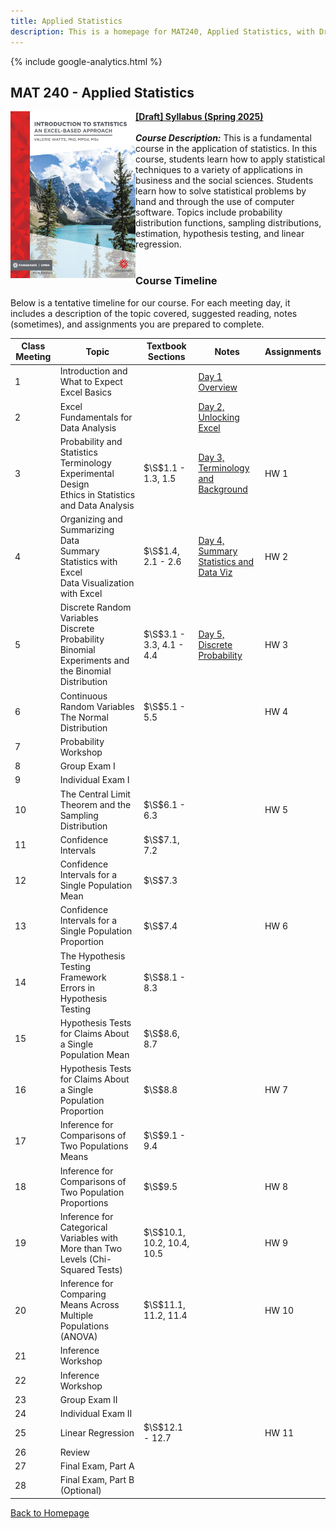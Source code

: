 ```yaml
---
title: Applied Statistics
description: This is a homepage for MAT240, Applied Statistics, with Dr. Gilbert at Southern New Hampshire University. This course covers an introduction to data, exploratory data analyses and data visualization, one- and two-sample inference via confidence intervals and hypothesis testing for both proportions and means, chi-squared tests for goodness of fit and independence, ANOVA for comparisons of multiple group means, and introduces linear regression. The course also provides an introduction to Excel, the use of which is embedded throughout the semester.
---
```


{% include google-analytics.html %}

## MAT 240 - Applied Statistics

<script> MathJax = { tex: { inlineMath: [['$', '$'], ['\\(', '\\)']] }, svg: { fontCache: 'global' } }; </script> <script type="text/javascript" id="MathJax-script" async src="https://cdn.jsdelivr.net/npm/mathjax@3/es5/tex-svg.js"> </script>

<a href="https://ecampusontario.pressbooks.pub/introstats/"><img src="/SiteFiles/StatsWithExcelCover.png" align="left" width=200></a>[**[Draft] Syllabus (Spring 2025)**](https://drive.google.com/file/d/11iC83hA0J3ahy8azDdn7l0UKvjNDwiTP/view?usp=sharing)<br/>
<br/>
***Course Description:*** This is a fundamental course in the application of statistics.  In this course, students learn how to apply statistical techniques to a variety of applications in business and the social sciences.  Students learn how to solve statistical problems by hand and through the use of computer software.  Topics include probability distribution functions, sampling distributions, estimation, hypothesis testing, and linear regression.
<br/>
<br/>

### Course Timeline

Below is a tentative timeline for our course. For each meeting day, it includes a description of the topic covered, suggested reading, notes (sometimes), and assignments you are prepared to complete.

| Class Meeting | Topic | Textbook Sections | Notes | Assignments |
|---------------|--------------|--------------|-----------|-------------|
| 1 | Introduction and What to Expect<br/> Excel Basics |  | [Day 1 Overview](https://docs.google.com/presentation/d/11L82gdD-nUlJQS5BvyNZWgQ96SpS02RX/edit?usp=sharing&ouid=105915137780027700641&rtpof=true&sd=true) |  |
| 2 | Excel Fundamentals for Data Analysis |  | [Day 2, Unlocking Excel](https://docs.google.com/presentation/d/11MZQqfG2AElsBaBRSJtW0QUGfayo0KWq/edit?usp=sharing&ouid=105915137780027700641&rtpof=true&sd=true) |  |
| 3 | Probability and Statistics Terminology<br/> Experimental Design<br/> Ethics in Statistics and Data Analysis | $\S$1.1 - 1.3, 1.5 | [Day 3, Terminology and Background](https://docs.google.com/presentation/d/11xBXW49UZ_ewOWr_d-NOPSrXtQRfgFd-/edit?usp=sharing&ouid=105915137780027700641&rtpof=true&sd=true) | HW 1 |
| 4 | Organizing and Summarizing Data<br/> Summary Statistics with Excel<br/> Data Visualization with Excel | $\S$1.4, 2.1 - 2.6 | [Day 4, Summary Statistics and Data Viz](https://docs.google.com/presentation/d/11zzXUc3NQZTQDa22q-5IxhX2Ju3Az_yn/edit?usp=sharing&ouid=105915137780027700641&rtpof=true&sd=true) | HW 2 |
| 5 | Discrete Random Variables<br/> Discrete Probability<br/> Binomial Experiments and the Binomial Distribution | $\S$3.1 - 3.3, 4.1 - 4.4 | [Day 5, Discrete Probability](https://docs.google.com/presentation/d/127cX6V_UayfambCTneywDZ8PpVbjOPRu/edit?usp=sharing&ouid=105915137780027700641&rtpof=true&sd=true) | HW 3 |
| 6 | Continuous Random Variables<br/> The Normal Distribution | $\S$5.1 - 5.5 |  | HW 4 |
| 7 | Probability Workshop |  |  |  |
| 8 | Group Exam I |  |  |  |
| 9 | Individual Exam I |  |  |  |
| 10 | The Central Limit Theorem and the Sampling Distribution | $\S$6.1 - 6.3 |  | HW 5 |
| 11 | Confidence Intervals | $\S$7.1, 7.2 |  |  |
| 12 | Confidence Intervals for a Single Population Mean | $\S$7.3 |  |  |
| 13 | Confidence Intervals for a Single Population Proportion | $\S$7.4 |  | HW 6 |
| 14 | The Hypothesis Testing Framework<br/> Errors in Hypothesis Testing | $\S$8.1 - 8.3 |  |  |
| 15 | Hypothesis Tests for Claims About a Single Population Mean | $\S$8.6, 8.7 |  |  |
| 16 | Hypothesis Tests for Claims About a Single Population Proportion | $\S$8.8 |  | HW 7 |
| 17 | Inference for Comparisons of Two Populations Means | $\S$9.1 - 9.4 |  |  |
| 18 | Inference for Comparisons of Two Population Proportions | $\S$9.5 |  | HW 8 |
| 19 | Inference for Categorical Variables with More than Two Levels (Chi-Squared Tests) | $\S$10.1, 10.2, 10.4, 10.5 |  | HW 9 |
| 20 | Inference for Comparing Means Across Multiple Populations (ANOVA) | $\S$11.1, 11.2, 11.4 |  | HW 10 |
| 21 | Inference Workshop |  |  |  |
| 22 | Inference Workshop |  |  |  |
| 23 | Group Exam II |  |  |  |
| 24 | Individual Exam II |  |  |  |
| 25 | Linear Regression | $\S$12.1 - 12.7 |  | HW 11 |
| 26 | Review |  |  |  |
| 27 | Final Exam, Part A |  |  |  |
| 28 | Final Exam, Part B (Optional) |  |  |  |

[Back to Homepage](https://agmath.github.io/)
